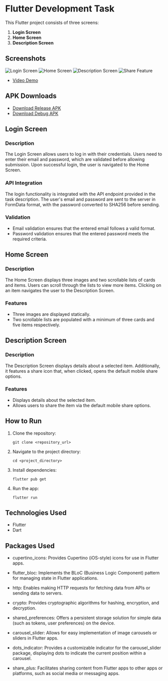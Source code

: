 # Flutter Development Task

This Flutter project consists of three screens:

1. **Login Screen**
2. **Home Screen**
3. **Description Screen**

## Screenshots

![Login Screen](/assets/output%20images/login_screen.jpg)
![Home Screen](/assets/output%20images/individual_meetup_screen.jpg)
![Description Screen](/assets/output%20images/meetup_detail_description_screen.jpg)
![Share Feature](/assets/output%20images/share_feature.jpg)


- [Video Demo](https://drive.google.com/file/d/1EjsXly3h3tx03txBwlZUN8aPWjkawS1w/view?usp=drive_link)

## APK Downloads

- [Download Release APK](https://drive.google.com/file/d/15oWriIN6LR2DfEwxhSDm3IdYqkVbM4vr/view?usp=drive_link)
- [Download Debug APK](https://drive.google.com/file/d/1pe3H5djFwR3huzyE7q8QQGPMi0cOMzry/view?usp=drive_link)

## Login Screen

### Description
The Login Screen allows users to log in with their credentials. Users need to enter their email and password, which are validated before allowing submission. Upon successful login, the user is navigated to the Home Screen.

### API Integration
The login functionality is integrated with the API endpoint provided in the task description. The user's email and password are sent to the server in FormData format, with the password converted to SHA256 before sending.

### Validation
- Email validation ensures that the entered email follows a valid format.
- Password validation ensures that the entered password meets the required criteria.

## Home Screen

### Description
The Home Screen displays three images and two scrollable lists of cards and items. Users can scroll through the lists to view more items. Clicking on an item navigates the user to the Description Screen.

### Features
- Three images are displayed statically.
- Two scrollable lists are populated with a minimum of three cards and five items respectively.

## Description Screen

### Description
The Description Screen displays details about a selected item. Additionally, it features a share icon that, when clicked, opens the default mobile share options.

### Features
- Displays details about the selected item.
- Allows users to share the item via the default mobile share options.

## How to Run

1. Clone the repository:

   ```
   git clone <repository_url>
   ```

2. Navigate to the project directory:

   ```
   cd <project_directory>
   ```

3. Install dependencies:

   ```
   flutter pub get
   ```

4. Run the app:

   ```
   flutter run
   ```

## Technologies Used

- Flutter
- Dart

## Packages Used
- cupertino_icons: Provides Cupertino (iOS-style) icons for use in Flutter apps.

- flutter_bloc: Implements the BLoC (Business Logic Component) pattern for managing state in Flutter applications.

- http: Enables making HTTP requests for fetching data from APIs or sending data to servers.

- crypto: Provides cryptographic algorithms for hashing, encryption, and decryption.

- shared_preferences: Offers a persistent storage solution for simple data (such as tokens, user preferences) on the device.

- carousel_slider: Allows for easy implementation of image carousels or sliders in Flutter apps.

- dots_indicator: Provides a customizable indicator for the carousel_slider package, displaying dots to indicate the current position within a carousel.

- share_plus: Facilitates sharing content from Flutter apps to other apps or platforms, such as social media or messaging apps.
